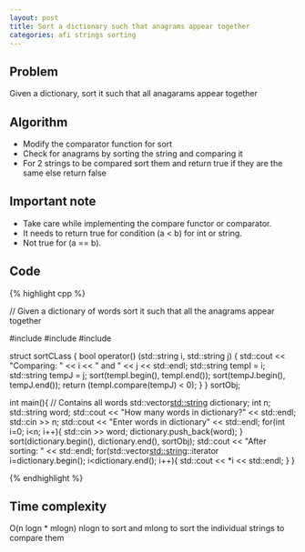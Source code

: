 ```yaml
---
layout: post
title: Sort a dictionary such that anagrams appear together
categories: afi strings sorting
---
```


## Problem
Given a dictionary, sort it such that all anagarams appear together

## Algorithm
- Modify the comparator function for sort
- Check for anagrams by sorting the string and comparing it
- For 2 strings to be compared sort them and return true if they are the same else return false

## Important note
- Take care while implementing the compare functor or comparator.
- It needs to return true for condition (a < b) for int or string. 
- Not true for (a == b).

## Code
{% highlight cpp %}

// Given a dictionary of words sort it such that all the anagrams appear together

#include <iostream>
#include <vector>
#include <string>

struct sortCLass {
	bool operator() (std::string i, std::string j) {
		std::cout << "Comparing: " << i << " and " << j << std::endl;
		std::string tempI = i;
		std::string tempJ = j;
		sort(tempI.begin(), tempI.end());
		sort(tempJ.begin(), tempJ.end());
		return (tempI.compare(tempJ) < 0);
	}
} sortObj;

int main(){
	// Contains all words
	std::vector<std::string> dictionary;
	int n;
	std::string word;
	std::cout << "How many words in dictionary?" << std::endl;
	std::cin >> n;
	std::cout << "Enter words in dictionary" << std::endl;
	for(int i=0; i<n; i++){
		std::cin >> word; 
		dictionary.push_back(word);
	}
	sort(dictionary.begin(), dictionary.end(), sortObj);
	std::cout << "After sorting: " << std::endl;
	for(std::vector<std::string>::iterator i=dictionary.begin(); 
		i<dictionary.end(); i++){
			std::cout << *i << std::endl;
	}
}

{% endhighlight %}

## Time complexity
O(n logn * mlogn) 
nlogn to sort and mlong to sort the individual strings to compare them
